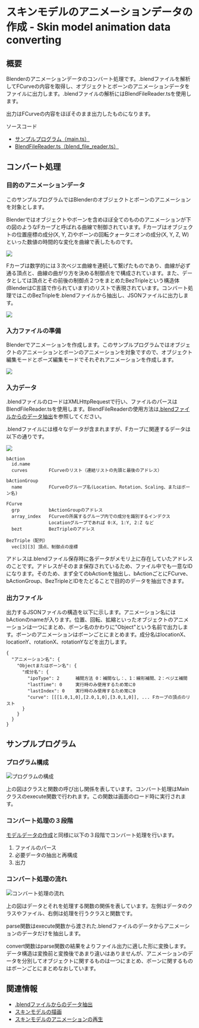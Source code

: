 # スキンモデルのアニメーションデータの作成 - Skin model animation data converting

## 概要
Blenderのアニメーションデータのコンバート処理です。.blendファイルを解析してFCurveの内容を取得し、オブジェクトとボーンのアニメーションデータをファイルに出力します。.blendファイルの解析にはBlendFileReader.tsを使用します。

出力はFCurveの内容をほぼそのまま出力したものになります。

ソースコード

- [サンプルプログラム（main.ts）](./main.ts)  
- [BlendFileReader.ts（blend_file_reader.ts）](../tips_core/blend_file_reader.ts)  

## コンバート処理

### 目的のアニメーションデータ

このサンプルプログラムではBlenderのオブジェクトとボーンのアニメーションを対象とします。

Blenderではオブジェクトやボーンを含めほぼ全てのもののアニメーションが下の図のようなFカーブと呼ばれる曲線で制御されています。Fカーブはオブジェクトの位置座標の成分(X, Y, Z)やボーンの回転クォータニオンの成分(X, Y, Z, W)といった数値の時間的な変化を曲線で表したものです。

![](skin_model_animation_converting_fig001.png)

Fカーブは数学的には３次ベジエ曲線を連続して繋げたものであり、曲線が必ず通る頂点と、曲線の曲がり方を決める制御点をで構成されています。また、データとしては頂点とその前後の制御点２つをまとめたBezTripleという構造体(BlenderはC言語で作られています)のリストで表現されています。コンバート処理ではこのBezTripleを.blendファイルから抽出し、JSONファイルに出力します。

![](skin_model_animation_converting_fig002.png)

### 入力ファイルの準備

Blenderでアニメーションを作成します。このサンプルプログラムではオブジェクトのアニメーションとボーンのアニメーションを対象ですので、オブジェクト編集モードとポーズ編集モードでそれぞれアニメーションを作成します。

![](skin_model_animation_converting_fig003.png)

### 入力データ

.blendファイルのロードはXMLHttpRequestで行い、ファイルのパースはBlendFileReader.tsを使用します。BlendFileReaderの使用方法は[.blendファイルからのデータ抽出](./blend_file_reader_sample/)を参照してください。

.blendファイルには様々なデータが含まれますが、Fカーブに関連するデータは以下の通りです。

![](skin_model_animation_converting_fig004.png)

```
bAction
  id.name
  curves        FCurveのリスト（連結リストの先頭と最後のアドレス）
```

```
bActionGroup
  name          FCurveのグループ名(Location、Rotation、Scaling、またはボーン名)
```


```
FCurve
  grp           bActionGroupのアドレス
  array_index   FCurveの所属するグループ内での成分を識別するインデクス
                Locationグループであれば 0:X, 1:Y, 2:Z など
  bezt          BezTripleのアドレス
```
```
BezTriple（配列）
  vec[3][3] 頂点、制御点の座標
```

アドレスは.blendファイル保存時に各データがメモリ上に存在していたアドレスのことです。アドレスがそのまま保存されているため、ファイル中でも一意なIDになります。そのため、まず全てのbActionを抽出し、bActionごとにFCurve、bActionGroup、BezTripleとIDをたどることで目的のデータを抽出できます。

### 出力ファイル

出力するJSONファイルの構造を以下に示します。アニメーション名にはbActionのnameが入ります。位置、回転、拡縮といったオブジェクトのアニメーションは一つにまとめ、ボーン名のかわりに"Object"という名前で出力します。ボーンのアニメーションはボーンごとにまとめます。成分名はlocationX、locationY、rotationX、rotationYなどを出力します。

```
{
  "アニメーション名": {
    "Objectまたはボーン名": {
      "成分名": {
        "ipoType": 2      補間方法 0：補間なし：、1：線形補間、2：ベジエ補間
        "lastTime": 0     実行時のみ使用するため常に0
        "lastIndex": 0    実行時のみ使用するため常に0
        "curve": [[[1.0,1,0],[2.0,1,0],[3.0,1,0]], ... Fカーブの頂点のリスト
      }
    }
  }
}
```


## サンプルプログラム

### プログラム構成

![プログラムの構成](skin_model_animation_converting_fig005.png)

上の図はクラスと関数の呼び出し関係を表しています。コンバート処理はMainクラスのexecute関数で行われます。この関数は画面のロード時に実行されます。

### コンバート処理の３段階

[モデルデータの作成](./basic_model_converting/)と同様に以下の３段階でコンバート処理を行います。

1. ファイルのパース  
2. 必要データの抽出と再構成  
3. 出力 

### コンバート処理の流れ

![コンバート処理の流れ](skin_model_animation_converting_fig006.png)

上の図はデータとそれを処理する関数の関係を表しています。左側はデータのクラスやファイル、右側は処理を行うクラスと関数です。

parse関数はexecute関数から渡された.blendファイルのデータからアニメーションのデータだけを抽出します。

convert関数はparse関数の結果をよりファイル出力に適した形に変換します。データ構造は変換前と変換後であまり違いはありませんが、アニメーションのデータを分別してオブジェクトに関するものは一つにまとめ、ボーンに関するものはボーンごとにまとめなおしています。


## 関連情報

- [.blendファイルからのデータ抽出](../blend_file_reader_sample/)
- [スキンモデルの描画](./skinning_model_drawing/)
- [スキンモデルのアニメーションの再生](../skin_model_animation_playing/)
